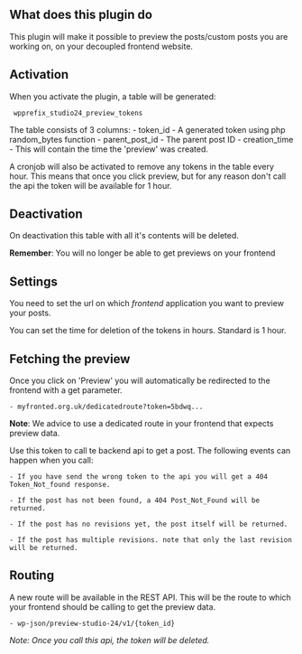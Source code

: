 ## What does this plugin do

This plugin will make it possible to preview the posts/custom posts you 
are working on, on your decoupled frontend website.

## Activation

When you activate the plugin, a table will be generated:
	 
	 wpprefix_studio24_preview_tokens

The table consists of 3 columns:
	- token_id
		- A generated token using php random_bytes function
	- parent_post_id
		- The parent post ID
	- creation_time
		- This will contain the time the 'preview' was created.

A cronjob will also be activated to remove any tokens in the table every hour. This means that once you click preview, but for any reason don't call the api the token will be available for 1 hour.

## Deactivation

On deactivation this table with all it's contents will be deleted.

**Remember**: You will no longer be able to get previews on your frontend

## Settings

You need to set the url on which *frontend* application you want to preview your posts.

You can set the time for deletion of the tokens in hours. Standard is 1 hour.

## Fetching the preview

Once you click on 'Preview' you will automatically be redirected to the frontend with a get parameter.

	- myfronted.org.uk/dedicatedroute?token=5bdwq...

**Note**: We advice to use a dedicated route in your frontend that expects preview data.

Use this token to call te backend api to get a post. The following events can happen when you call:
	
	- If you have send the wrong token to the api you will get a 404 Token_Not_found response.

	- If the post has not been found, a 404 Post_Not_Found will be returned.

	- If the post has no revisions yet, the post itself will be returned.

	- If the post has multiple revisions. note that only the last revision will be returned.

## Routing

A new route will be available in the REST API. This will be the route to which your frontend should be calling to get the preview data.
	
	- wp-json/preview-studio-24/v1/{token_id}

*Note: Once you call this api, the token will be deleted.*
